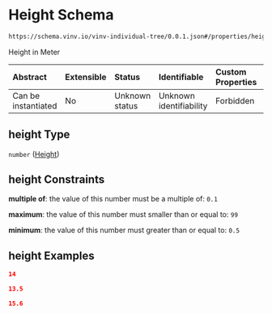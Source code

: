 # Height Schema

```txt
https://schema.vinv.io/vinv-individual-tree/0.0.1.json#/properties/height
```

Height in Meter

| Abstract            | Extensible | Status         | Identifiable            | Custom Properties | Additional Properties | Access Restrictions | Defined In                                                                                                     |
| :------------------ | :--------- | :------------- | :---------------------- | :---------------- | :-------------------- | :------------------ | :------------------------------------------------------------------------------------------------------------- |
| Can be instantiated | No         | Unknown status | Unknown identifiability | Forbidden         | Allowed               | none                | [dereferenced.doc.json\*](../../../../vinv-schemas/vinv-tree/out/dereferenced.doc.json "open original schema") |

## height Type

`number` ([Height](dereferenced-properties-height.md))

## height Constraints

**multiple of**: the value of this number must be a multiple of: `0.1`

**maximum**: the value of this number must smaller than or equal to: `99`

**minimum**: the value of this number must greater than or equal to: `0.5`

## height Examples

```json
14
```

```json
13.5
```

```json
15.6
```
